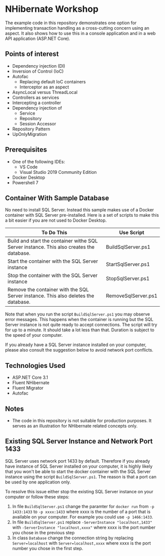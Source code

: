 # NHibernate Workshop

The example code in this repository demonstrates one option for implementing transaction handling as a cross-cutting concern using an aspect. It also shows how to use this in a console application and in a web API application (ASP.NET Core).

## Points of interest

* Dependency injection (DI)
* Inversion of Control (IoC)
* Autofac
  * Replacing default IoC containers
  * Interceptor as an aspect
* AsyncLocal versus ThreadLocal
* Controllers as services
* Intercepting a controller
* Dependency injection of
  * Service
  * Repository
  * Session Accessor
* Repository Pattern
* UpOnlyMigration

## Prerequisites

* One of the following IDEs:
  * VS Code
  * Visual Studio 2019 Community Edition
* Docker Desktop
* Powershell 7

## Container With Sample Database

No need to install SQL Server. Instead this sample makes use of a Docker container with SQL Server pre-installed. Here is a set of scripts to make this a bit easier if you are not used to Docker Desktop.

To Do This | Use Script
-----------|-----------
Build and start the container withe SQL Server instance. This also creates the database. | BuildSqlServer.ps1
Start the container with the SQL Server instance | StartSqlServer.ps1
Stop the container with the SQL Server instance | StopSqlServer.ps1
Remove the container with the SQL Server instance. This also deletes the database. | RemoveSqlServer.ps1

Note that when you run the script `BuildSqlServer.ps1` you may observe error messages. This happens when the container is running but the SQL Server instance is not quite ready to accept connections. The script will try for up to a minute. It should take a lot less than that. Duration is subject to the speed of your computer.

If you already have a SQL Server instance installed on your computer, please also consult the suggestion below to avoid network port conflicts.

## Technologies Used

* ASP.NET Core 3.1
* Fluent NHibernate
* Fluent Migrator
* Autofac

## Notes

* The code in this repository is not suitable for production purposes. It serves as an illustration for NHibernate related concepts only.

## Existing SQL Server Instance and Network Port 1433
SQL Server uses network port 1433 by default. Therefore if you already have instance of SQL Server installed on your computer, it is highly likely that you won't be able to start the docker container with the SQL Server instance using the script `BuildSqlServer.ps1`. The reason is that a port can be used by one application only.

To resolve this issue either stop the existing SQL Server instance on your computer or follow these steps:

1. In file `BuildSqlServer.ps1` change the paramter for `docker run` from `-p 1433:1433` to `-p xxxx:1433` where xxxx is the number of a port that is available on your computer. For example you could use `-p 1466:1433`.
2. In file `BuildSqlServer.ps1` replace `-ServerInstance "localhost,1433"` with `-ServerInstance "localhost,xxxx"` where xxxx is the port number you chose in the previous step
3. In class `Database` change the connection string by replacing `Server=localhost` with `Server=localhost,xxxx` where xxxx is the port number you chose in the first step.
